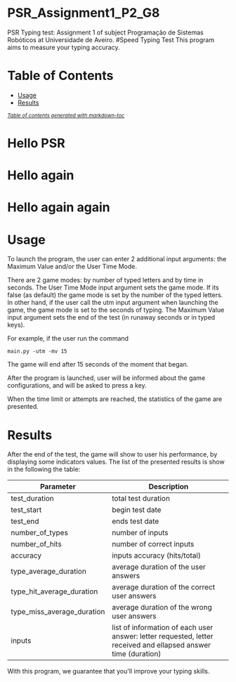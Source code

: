 # PSR_Assignment1_P2_G8
PSR Typing test: Assignment 1 of subject Programação de Sistemas Robóticos at Universidade de Aveiro.
#Speed Typing Test
This program aims to measure your typing accuracy.

# Table of Contents
- [Usage](#usage)
- [Results](#results)

<small><i><a href='http://ecotrust-canada.github.io/markdown-toc/'>Table of contents generated with markdown-toc</a></i></small>

# Hello PSR
# Hello again
# Hello again again


# Usage
To launch the program, the user can enter 2 additional input arguments: the Maximum Value and/or the User Time Mode.


There are 2 game modes: by number of typed letters and by time in seconds.
The User Time Mode input argument sets the game mode. If its false (as default) the game mode is set by the number of the typed letters. In other hand, if the user call the utm input argument when launching the game, the game mode is set to the seconds of typing.
The Maximum Value input argument sets the end of the test (in runaway seconds or in typed keys).

For example, if the user run the command 
    
    main.py -utm -mv 15 
    
The game will end after 15 seconds of the moment that began.

After the program is launched, user will be informed about the game configurations, and will be asked to press a key.


When the time limit or attempts are reached, the statistics of the game are presented.


# Results

After the end of the test, the game will show to user his performance, by displaying some indicators values.
The list of the presented results is show in the following the table:

Parameter | Description 
--- | --- 
test_duration | total test duration 
test_start | begin test date 
test_end | ends test date
number_of_types | number of inputs 
number_of_hits | number of correct inputs 
accuracy | inputs accuracy (hits/total) 
type_average_duration | average duration of the user answers 
type_hit_average_duration | average duration of the correct user answers 
type_miss_average_duration | average duration of the wrong user answers 
inputs | list of information of each user answer: letter requested, letter received and ellapsed answer time (duration) 

With this program, we guarantee that you'll improve your typing skills.
